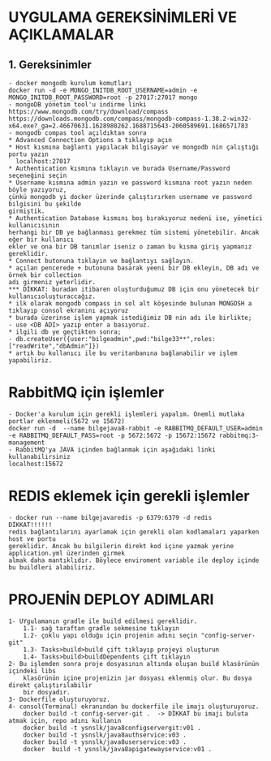 # UYGULAMA GEREKSİNİMLERİ VE AÇIKLAMALAR

## 1. Gereksinimler

    - docker mongodb kurulum komutları
    docker run -d -e MONGO_INITDB_ROOT_USERNAME=admin -e MONGO_INITDB_ROOT_PASSWORD=root -p 27017:27017 mongo
    - mongoDB yönetim tool'u indirme linki
    https://www.mongodb.com/try/download/compass
    https://downloads.mongodb.com/compass/mongodb-compass-1.38.2-win32-x64.exe?_ga=2.46670631.1628980262.1688715643-2060589691.1686571783
    - mongodb compas tool açıldıktan sonra 
    * Advanced Connection Options a tıklayıp açın
    * Host kısmına bağlantı yapılacak bilgisayar ve mongodb nin çalıştığı portu yazın
      localhost:27017
    * Authentication kısmına tıklayın ve burada Username/Password seçeneğini seçin
    * Username kısmına admin yazın ve password kısmına root yazın neden böyle yazıyoruz,
    çünkü mongodb yi docker üzerinde çalıştırırken username ve password bilgisini bu şekilde
    girmiştik.
    * Authentication Database kısmını boş bırakıyoruz nedeni ise, yönetici kullanıcısının
    herhangi bir DB ye bağlanması gerekmez tüm sistemi yönetebilir. Ancak eğer bir kullanıcı
    ekler ve ona bir DB tanımlar iseniz o zaman bu kısma giriş yapmanız gereklidir.
    * Connect butonuna tıklayın ve bağlantıyı sağlayın.
    * açılan pencerede + butonuna basarak yeeni bir DB ekleyin, DB adı ve örnek bir collection
    adı girmeniz yeterlidir.
    *** DİKKAT: buradan itibaren oluşturduğumuz DB için onu yönetecek bir kullanıcıoluşturaccağız.
    * ilk olarak mongodb compass in sol alt köşesinde bulunan MONGOSH a tıklayıp consol ekranını açıyoruz
    * burada üzerinse işlem yapmak istediğimiz DB nin adı ile birlikte;
    - use <DB ADI> yazıp enter a basıyoruz.
    * ilgili db ye geçtikten sonra;
    - db.createUser({user:"bilgeadmin",pwd:"bilge33**",roles:["readWrite","dbAdmin"]})
    * artık bu kullanıcı ile bu veritanbanına bağlanabilir ve işlem yapabiliriz.

# RabbitMQ için işlemler

    - Docker'a kurulum için gerekli işlemleri yapalım. Önemli mutlaka portlar eklenmeli(5672 ve 15672)
    docker run -d  --name bilgejava8-rabbit -e RABBITMQ_DEFAULT_USER=admin -e RABBITMQ_DEFAULT_PASS=root -p 5672:5672 -p 15672:15672 rabbitmq:3-management
    - RabbitMQ'ya JAVA içinden bağlanmak için aşağıdaki linki kullanabilirsiniz
    localhost:15672

# REDIS eklemek için gerekli işlemler

    - docker run --name bilgejavaredis -p 6379:6379 -d redis
    DİKKAT!!!!!!
    redis bağlantılarını ayarlamak için gerekli olan kodlamaları yaparken host ve portu
    gereklidir. Ancak bu bilgilerin direkt kod içine yazmak yerine application.yml üzerinden girmek 
    almak daha mantıklıdır. Böylece enviroment variable ile deploy içinde bu buildleri alabiliriz.

# PROJENİN DEPLOY ADIMLARI

    1- UYgulamanın gradle ile build edilmesi gereklidir.
        1.1- sağ taraftan gradle sekmesine tıklayın
        1.2- çoklu yapı olduğu için projenin adını seçin "config-server-git"
        1.3- Tasks>build>build çift tıklayıp projeyi oluşturun
        1.4- Tasks>build>buildDependents çift tıklayın
    2- Bu işlemden sonra proje dosyasının altında oluşan build klasörünün içindeki libs
        klasörünün içine projenizin jar dosyası eklenmiş olur. Bu dosya direkt çalıştırılabilir 
        bir dosyadır.
    3- Dockerfile oluşturuyoruz.
    4- consol(Terminal) ekranından bu dockerfile ile imajı oluşturuyoruz.
        docker build -t config-server-git .  -> DİKKAT bu imajı buluta atmak için, repo adını kullanın
        docker build -t ysnslk/java8configservergit:v01 .
        docker build -t ysnslk/java8authservice:v03 .
        docker build -t ysnslk/java8userservice:v03 .
        docker  build -t ysnslk/java8apigatewayservice:v01 .

    